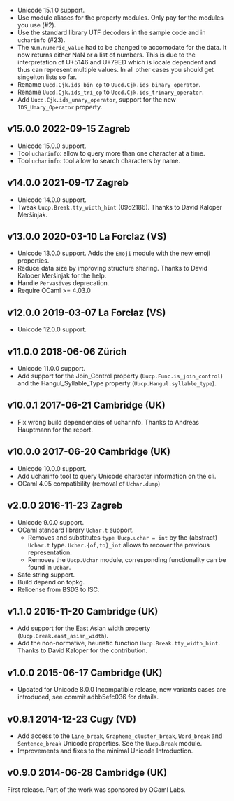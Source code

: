 
- Unicode 15.1.0 support.
- Use module aliases for the property modules. Only pay for the
  modules you use (#2).
- Use the standard library UTF decoders in the sample code and in
  `ucharinfo` (#23).
- The `Num.numeric_value` had to be changed to accomodate for the
  data. It now returns either NaN or a list of numbers. This is due to
  the interpretation of U+5146 and U+79ED which is locale dependent
  and thus can represent multiple values. In all other cases you
  should get singelton lists so far.
- Rename `Uucd.Cjk.ids_bin_op` to `Uucd.Cjk.ids_binary_operator`.
- Rename `Uucd.Cjk.ids_tri_op` to `Uccd.Cjk.ids_trinary_operator`.
- Add `Uucd.Cjk.ids_unary_operator`, support for the new `IDS_Unary_Operator`
  property.

v15.0.0 2022-09-15 Zagreb
-------------------------

- Unicode 15.0.0 support.
- Tool `ucharinfo`: allow to query more than one character at a time.
- Tool `ucharinfo`: tool allow to search characters by name.

v14.0.0 2021-09-17 Zagreb
-------------------------

- Unicode 14.0.0 support.
- Tweak `Uucp.Break.tty_width_hint` (09d2186). Thanks to David Kaloper
  Meršinjak.

v13.0.0 2020-03-10 La Forclaz (VS)
----------------------------------

- Unicode 13.0.0 support. Adds the `Emoji` module with the new emoji
  properties.
- Reduce data size by improving structure sharing. Thanks to David Kaloper
  Meršinjak for the help.
- Handle `Pervasives` deprecation.
- Require OCaml >= 4.03.0

v12.0.0 2019-03-07 La Forclaz (VS)
----------------------------------

- Unicode 12.0.0 support.

v11.0.0 2018-06-06 Zürich
-------------------------

- Unicode 11.0.0 support.
- Add support for the Join_Control property (`Uucp.Func.is_join_control`)
  and the Hangul_Syllable_Type property (`Uucp.Hangul.syllable_type`).

v10.0.1 2017-06-21 Cambridge (UK)
---------------------------------

- Fix wrong build dependencies of ucharinfo. Thanks to Andreas Hauptmann
  for the report.

v10.0.0 2017-06-20 Cambridge (UK)
---------------------------------

- Unicode 10.0.0 support.
- Add ucharinfo tool to query Unicode character information on the cli.
- OCaml 4.05 compatibility (removal of `Uchar.dump`)

v2.0.0 2016-11-23 Zagreb
------------------------

- Unicode 9.0.0 support.
- OCaml standard library `Uchar.t` support.
  - Removes and substitutes `type Uucp.uchar = int` by the (abstract)
    `Uchar.t` type. `Uchar.{of,to}_int` allows to recover the previous
    representation.
  - Removes the `Uucp.Uchar` module, corresponding functionality can
    be found in `Uchar`.
- Safe string support.
- Build depend on topkg.
- Relicense from BSD3 to ISC.

v1.1.0 2015-11-20 Cambridge (UK)
--------------------------------

- Add support for the East Asian width property (`Uucp.Break.east_asian_width`).
- Add the non-normative, heuristic function `Uucp.Break.tty_width_hint`.
  Thanks to David Kaloper for the contribution.

v1.0.0 2015-06-17 Cambridge (UK)
--------------------------------

- Updated for Unicode 8.0.0
  Incompatible release, new variants cases are introduced, see commit
  adbb5efc036 for details.

v0.9.1 2014-12-23 Cugy (VD)
---------------------------

- Add access to the `Line_break`, `Grapheme_cluster_break`, `Word_break` and
  `Sentence_break` Unicode properties. See the `Uucp.Break` module.
- Improvements and fixes to the minimal Unicode Introduction. 


v0.9.0 2014-06-28 Cambridge (UK)
-------------------------------

First release. Part of the work was sponsored by OCaml Labs.
